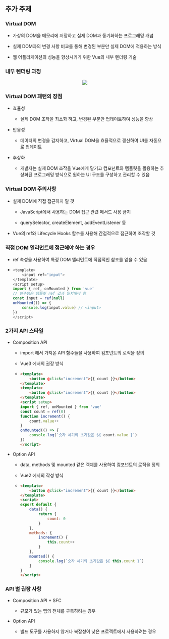## 추가 주제

### Virtual DOM

- 가상의 DOM을 메모리에 저장하고 실제 DOM과 동기화하는 프로그래밍 개념
  
- 실제 DOM과의 변경 사항 비교를 통해 변경된 부분만 실제 DOM에 적용하는 방식
  
- 웹 어플리케이션의 성능을 향상시키기 위한 Vue의 내부 렌더링 기술
  

### 내부 렌더링 과정

<p align="center"><img src="https://i.postimg.cc/3RfhNpYz/image.png"></p>

### Virtual DOM 패턴의 장점

- 효율성
  
  - 실제 DOM 조작을 최소화 하고, 변경된 부분만 업데이트하여 성능을 향상
- 반응성
  
  - 데이터의 변경을 감지하고, Virtual DOM을 효율적으로 갱신하여 UI를 자동으로 업데이트
- 추상화
  
  - 개발자는 실제 DOM 조작을 Vue에게 맡기고 컴포넌트와 템플릿을 활용하는 추상화된 프로그래밍 방식으로 원하는 UI 구조를 구성하고 관리할 수 있음

### Virtual DOM 주의사항

- 실제 DOM에 직접 접근하지 말 것
  
  - JavaScript에서 사용하는 DOM 접근 관련 메서드 사용 금지
    
  - querySelector, createElement, addEventListener 등
    
- Vue의 ref와 Lifecycle Hooks 함수를 사용해 간접적으로 접근하여 조작할 것
  

### 직접 DOM 엘리먼트에 접근해야 하는 경우

- ref 속성을 사용하여 특정 DOM 엘리먼트에 직접적인 참조를 얻을 수 있음
  
- ```js
  <template>
      <input ref="input">
  </template>
  <script setup>
  import { ref, onMounted } from 'vue’
  // 변수명은 템플릿 ref 값과 일치해야 함
  const input = ref(null)
  onMounted(() => {
      console.log(input.value) // <input>
  })
  </script>
  ```
  

### 2가지 API 스타일

- Composition API
  
  - import 해서 가져온 API 함수들을 사용하여 컴포넌트의 로직을 정의
    
  - Vue3 에서의 권장 방식
    
  - ```html
    <template>
        <button @click="increment">{{ count }}</button>
    </template>
    <template>
        <button @click="increment">{{ count }}</button>
    </template>
    <script setup>
    import { ref, onMounted } from 'vue'
    const count = ref(0)
    function increment() {
        count.value++
    }
    onMounted(() => {
        console.log(`숫자 세기의 초기값은 ${ count.value }`)
    })
    </script>
    ```
    
- Option API
  
  - data, methods 및 mounted 같은 객체를 사용하여 컴포넌트의 로직을 정의
    
  - Vue2 에서의 작성 방식
    
  - ```html
    <template>
        <button @click="increment">{{ count }}</button>
    </template>
    <script>
    export default {
        data() {
            return {
                count: 0
            }
        },
        methods: {
            increment() {
                this.count++
            }
        },
        mounted() {
            console.log(`숫자 세기의 초기값은 ${ this.count }`)
        }
    }
    </script>
    ```
    

### API 별 권장 사항

- Composition API + SFC
  
  - 규모가 있는 앱의 전체를 구축하려는 경우
- Option API
  
  - 빌드 도구를 사용하지 않거나 복잡성이 낮은 프로젝트에서 사용하려는 경우
